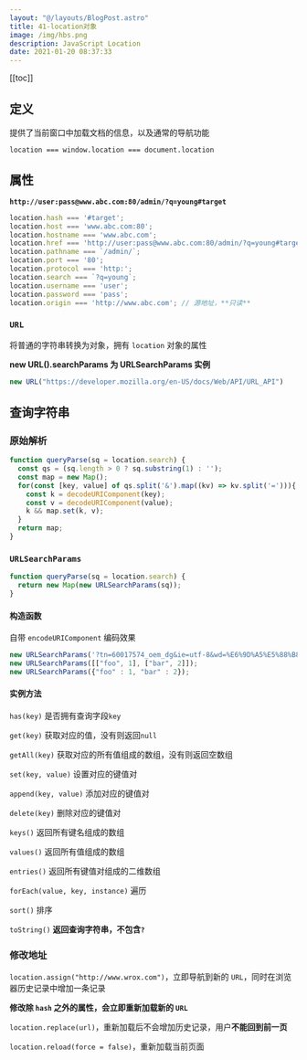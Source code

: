 ```yaml
---
layout: "@/layouts/BlogPost.astro"
title: 41-location对象
image: /img/hbs.png
description: JavaScript Location
date: 2021-01-20 08:37:33
---
```


[[toc]]

## 定义

提供了当前窗口中加载文档的信息，以及通常的导航功能

`location === window.location === document.location`

## 属性

**`http://user:pass@www.abc.com:80/admin/?q=young#target`**

```js
location.hash === '#target';
location.host === 'www.abc.com:80';
location.hostname === 'www.abc.com';
location.href === 'http://user:pass@www.abc.com:80/admin/?q=young#target';
location.pathname === `/admin/`;
location.port === '80';
location.protocol === 'http:';
location.search === `?q=young`;
location.username === 'user';
location.password === 'pass';
location.origin === 'http://www.abc.com'; // 源地址，**只读**
```

### `URL`

将普通的字符串转换为对象，拥有 `location` 对象的属性

**new URL().searchParams 为 URLSearchParams 实例**

```js
new URL("https://developer.mozilla.org/en-US/docs/Web/API/URL_API")
```

## 查询字符串

### 原始解析

```js
function queryParse(sq = location.search) {
  const qs = (sq.length > 0 ? sq.substring(1) : '');
  const map = new Map();
  for(const [key, value] of qs.split('&').map((kv) => kv.split('='))){
    const k = decodeURIComponent(key);
    const v = decodeURIComponent(value);
    k && map.set(k, v);
  }
  return map;
}
```

### `URLSearchParams`

```js
function queryParse(sq = location.search) {
  return new Map(new URLSearchParams(sq));
}
```

#### 构造函数

自带 `encodeURIComponent` 编码效果

```js
new URLSearchParams('?tn=60017574_oem_dg&ie=utf-8&wd=%E6%9D%A5%E5%88%B8');
new URLSearchParams([["foo", 1], ["bar", 2]]);
new URLSearchParams({"foo" : 1, "bar" : 2});
```

#### 实例方法

`has(key)` 是否拥有查询字段`key`

`get(key)` 获取对应的值，没有则返回`null`

`getAll(key)` 获取对应的所有值组成的数组，没有则返回空数组

`set(key, value)` 设置对应的键值对

`append(key, value)` 添加对应的键值对

`delete(key)` 删除对应的键值对

`keys()` 返回所有键名组成的数组

`values()` 返回所有值组成的数组

`entries()` 返回所有键值对组成的二维数组

`forEach(value, key, instance)` 遍历

`sort()` 排序

`toString()` **返回查询字符串，不包含`?`**

### 修改地址

`location.assign("http://www.wrox.com")`，立即导航到新的 `URL`，同时在浏览器历史记录中增加一条记录

**修改除 `hash` 之外的属性，会立即重新加载新的 `URL`**

`location.replace(url)`，重新加载后不会增加历史记录，用户**不能回到前一页**

`location.reload(force = false)`，重新加载当前页面